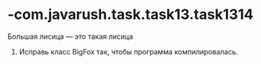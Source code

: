 # -com.javarush.task.task13.task1314
Большая лисица — это такая лисица


1. Исправь класс BigFox так, чтобы программа компилировалась.
